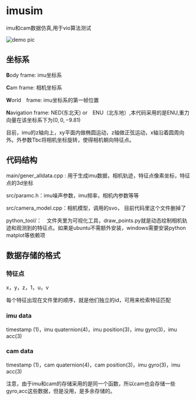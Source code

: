 # imusim
imu和cam数据仿真,用于vio算法测试

![demo pic](https://github.com/HeYijia/vio_data_simulation/blob/master/bin/demo.png?raw=true)

## 坐标系
**B**ody frame: imu坐标系

**C**am frame: 相机坐标系

**W**orld　frame: imu坐标系的第一帧位置

**N**avigation frame: NED(东北天) or　ENU（北东地）,本代码采用的是ENU,重力向量在该坐标系下为$(0,0,-9.81)$

目前，imu的z轴向上，xy平面内做椭圆运动，z轴做正弦运动，x轴沿着圆周向外。外参数Tbc将相机坐标旋转，使得相机朝向特征点。

## 代码结构
main/gener_alldata.cpp : 用于生成imu数据，相机轨迹，特征点像素坐标，特征点的3d坐标

src/paramc.h：imu噪声参数，imu频率，相机内参数等等

src/camera_model.cpp：相机模型，调用的svo， 目前代码里这个文件删掉了

python_tool/：　文件夹里为可视化工具，draw_points.py就是动态绘制相机轨迹和观测到的特征点。如果是ubuntu不需额外安装，windows需要安装python matplot等依赖项

## 数据存储的格式
### 特征点
x，y，z，1，u，v

每个特征出现在文件里的顺序，就是他们独立的id，可用来检索特征匹配

### imu data
timestamp (1)，imu quaternion(4)，imu position(3)，imu gyro(3)，imu acc(3)

### cam data
timestamp (1)，cam quaternion(4)，cam position(3)，imu gyro(3)，imu acc(3)

注意，由于imu和cam的存储采用的是同一个函数，所以cam也会存储一些gyro,acc这些数据，但是没用，是多余存储的。
